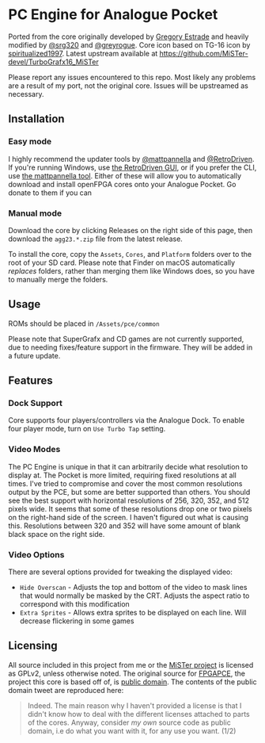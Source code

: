 # PC Engine for Analogue Pocket

Ported from the core originally developed by [Gregory Estrade](https://github.com/Torlus/FPGAPCE) and heavily modified by [@srg320](https://github.com/srg320) and [@greyrogue](https://github.com/greyrogue). Core icon based on TG-16 icon by [spiritualized1997](https://github.com/spiritualized1997). Latest upstream available at https://github.com/MiSTer-devel/TurboGrafx16_MiSTer

Please report any issues encountered to this repo. Most likely any problems are a result of my port, not the original core. Issues will be upstreamed as necessary.

## Installation

### Easy mode

I highly recommend the updater tools by [@mattpannella](https://github.com/mattpannella) and [@RetroDriven](https://github.com/RetroDriven). If you're running Windows, use [the RetroDriven GUI](https://github.com/RetroDriven/Pocket_Updater), or if you prefer the CLI, use [the mattpannella tool](https://github.com/mattpannella/pocket_core_autoupdate_net). Either of these will allow you to automatically download and install openFPGA cores onto your Analogue Pocket. Go donate to them if you can

### Manual mode
Download the core by clicking Releases on the right side of this page, then download the `agg23.*.zip` file from the latest release.

To install the core, copy the `Assets`, `Cores`, and `Platform` folders over to the root of your SD card. Please note that Finder on macOS automatically _replaces_ folders, rather than merging them like Windows does, so you have to manually merge the folders.

## Usage

ROMs should be placed in `/Assets/pce/common`

Please note that SuperGrafx and CD games are not currently supported, due to needing fixes/feature support in the firmware. They will be added in a future update.

## Features

### Dock Support

Core supports four players/controllers via the Analogue Dock. To enable four player mode, turn on `Use Turbo Tap` setting.

### Video Modes

The PC Engine is unique in that it can arbitrarily decide what resolution to display at. The Pocket is more limited, requiring fixed resolutions at all times. I've tried to compromise and cover the most common resolutions output by the PCE, but some are better supported than others. You should see the best support with horizontal resolutions of 256, 320, 352, and 512 pixels wide. It seems that some of these resolutions drop one or two pixels on the right-hand side of the screen. I haven't figured out what is causing this. Resolutions between 320 and 352 will have some amount of blank black space on the right side.

### Video Options

There are several options provided for tweaking the displayed video:

* `Hide Overscan` - Adjusts the top and bottom of the video to mask lines that would normally be masked by the CRT. Adjusts the aspect ratio to correspond with this modification
* `Extra Sprites` - Allows extra sprites to be displayed on each line. Will decrease flickering in some games

## Licensing

All source included in this project from me or the [MiSTer project](https://github.com/MiSTer-devel/TurboGrafx16_MiSTer) is licensed as GPLv2, unless otherwise noted. The original source for [FPGAPCE](https://github.com/Torlus/FPGAPCE), the project this core is based off of, is [public domain](https://twitter.com/Torlus/status/1582663978068893696). The contents of the public domain tweet are reproduced here:

> Indeed. The main reason why I haven't provided a license is that I didn't know how to deal with the different licenses attached to parts of the cores.
Anyway, consider *my own* source code as public domain, i.e do what you want with it, for any use you want. (1/2)
